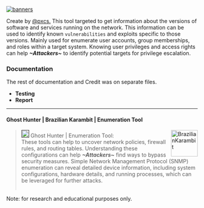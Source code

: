 [![banners](https://github.com/pxcs/BrazilianKarambit/assets/151133481/e23e52bd-60fe-4ca6-9797-ca56cad4a118)](https://github.com/pxcs/BrazilianKarambit/)

Create by [@pxcs.](https://github.com/pxcs/) This tool targeted to get information about the versions of software and services running on the network. This information can be used to identify known ```vulnerabilities``` and exploits specific to those versions. Mainly used for enumerate user accounts, group memberships, and roles within a target system. Knowing user privileges and access rights can help ***~Attackers~*** to identify potential targets for privilege escalation.

### Documentation

The rest of documentation and Credit was on separate files.<br>

- **Testing**<br>
- **Report**<br>
<hr>

#### Ghost Hunter | Brazilian Karambit | Enumeration Tool

<a href="https://github.com/pxcs/BrazilianKarambit/"><img src="https://static.wikia.nocookie.net/infestationnewz_gamepedia_en/images/e/e4/Karambit.png/revision/latest?cb=20200124170225" align="right" width="70" alt="BrazilianKarambit"></a>

> [<img src="https://static.wikia.nocookie.net/infestationnewz_gamepedia_en/images/e/e4/Karambit.png/revision/latest?cb=20200124170225" width="20">]() Ghost Hunter | Enumeration Tool: <br>
These tools can help to uncover network policies, firewall rules, and routing tables. Understanding these configurations can help ***~Attackers~*** find ways to bypass security measures. Simple Network Management Protocol (SNMP) enumeration can reveal detailed device information, including system configurations, hardware details, and running processes, which can be leveraged for further attacks.<br><br>

Note: for research and educational purposes only.
